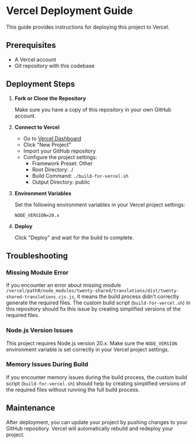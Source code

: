 # Vercel Deployment Guide

This guide provides instructions for deploying this project to Vercel.

## Prerequisites

- A Vercel account
- Git repository with this codebase

## Deployment Steps

1. **Fork or Clone the Repository**
   
   Make sure you have a copy of this repository in your own GitHub account.

2. **Connect to Vercel**

   - Go to [Vercel Dashboard](https://vercel.com/dashboard)
   - Click "New Project"
   - Import your GitHub repository
   - Configure the project settings:
     - Framework Preset: Other
     - Root Directory: ./
     - Build Command: `./build-for-vercel.sh`
     - Output Directory: public

3. **Environment Variables**

   Set the following environment variables in your Vercel project settings:

   ```
   NODE_VERSION=20.x
   ```

4. **Deploy**

   Click "Deploy" and wait for the build to complete.

## Troubleshooting

### Missing Module Error

If you encounter an error about missing module `/vercel/path0/node_modules/twenty-shared/translations/dist/twenty-shared-translations.cjs.js`, it means the build process didn't correctly generate the required files. The custom build script (`build-for-vercel.sh`) in this repository should fix this issue by creating simplified versions of the required files.

### Node.js Version Issues

This project requires Node.js version 20.x. Make sure the `NODE_VERSION` environment variable is set correctly in your Vercel project settings.

### Memory Issues During Build

If you encounter memory issues during the build process, the custom build script (`build-for-vercel.sh`) should help by creating simplified versions of the required files without running the full build process.

## Maintenance

After deployment, you can update your project by pushing changes to your GitHub repository. Vercel will automatically rebuild and redeploy your project.
